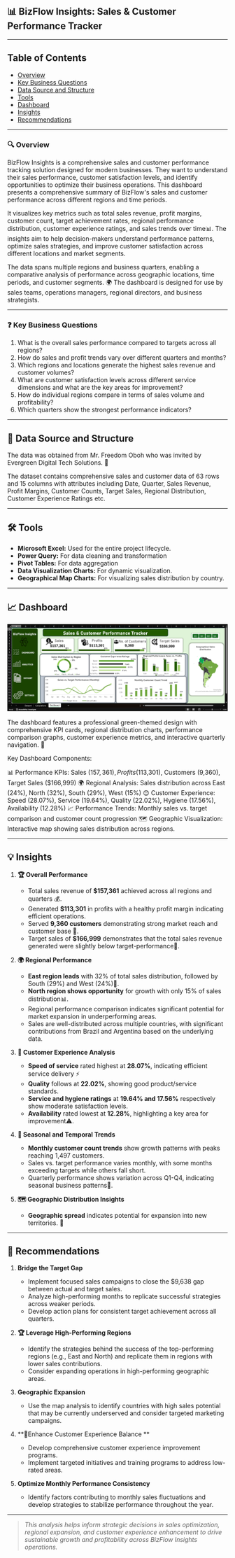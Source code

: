 ## 📊 BizFlow Insights: Sales & Customer Performance Tracker

---

## Table of Contents
- [Overview](#overview)
- [Key Business Questions](#key-business-questions)
- [Data Source and Structure](#data-source-and-structure)
- [Tools](#tools)
- [Dashboard](#dashboard)
- [Insights](#insights)
- [Recommendations](#recommendations)


---

### 🔍 Overview

BizFlow Insights is a comprehensive sales and customer performance tracking solution designed for modern businesses. They want to understand their sales performance, customer satisfaction levels, and identify opportunities to optimize their business operations. This dashboard presents a comprehensive summary of BizFlow's sales and customer performance across different regions and time periods.

It visualizes key metrics such as total sales revenue, profit margins, customer count, target achievement rates, regional performance distribution, customer experience ratings, and sales trends over time📊. The insights aim to help decision-makers understand performance patterns, optimize sales strategies, and improve customer satisfaction across different locations and market segments.

The data spans multiple regions and business quarters, enabling a comparative analysis of performance across geographic locations, time periods, and customer segments. 🌍 The dashboard is designed for use by sales teams, operations managers, regional directors, and business strategists.


---


### ❓ Key Business Questions

1. What is the overall sales performance compared to targets across all regions?
2. How do sales and profit trends vary over different quarters and months?
3. Which regions and locations generate the highest sales revenue and customer volumes?
4. What are customer satisfaction levels across different service dimensions and what are the key areas for improvement?
5. How do individual regions compare in terms of sales volume and profitability?
6. Which quarters show the strongest performance indicators?


---

## 💾 Data Source and Structure

The data was obtained from Mr. Freedom Oboh who was invited by Evergreen Digital Tech Solutions. 🤝

The dataset contains comprehensive sales and customer data of 63 rows and 15 columns with attributes including Date, Quarter, Sales Revenue, Profit Margins, Customer Counts, Target Sales, Regional Distribution, Customer Experience Ratings etc.


---

## 🛠️ Tools

- **Microsoft Excel:** Used for the entire project lifecycle.
- **Power Query:** For data cleaning and transformation
- **Pivot Tables:** For data aggregation
- **Data Visualization Charts:** For dynamic visualization.
- **Geographical Map Charts:** For visualizing sales distribution by country.

---

## 📈 Dashboard
![BizFlow's Sales Dashboard Overview](https://github.com/Essie21/BizFlow-Insights-Dashboard/blob/main/bizflow_sales_dashboard.png?raw=true)

The dashboard features a professional green-themed design with comprehensive KPI cards, regional distribution charts, performance comparison graphs, customer experience metrics, and interactive quarterly navigation. 🎨

Key Dashboard Components:

📊 Performance KPIs: Sales ($157,361), Profits ($113,301), Customers (9,360), Target Sales ($166,999)
🌍 Regional Analysis: Sales distribution across East (24%), North (32%), South (29%), West (15%)
😊 Customer Experience: Speed (28.07%), Service (19.64%), Quality (22.02%), Hygiene (17.56%), Availability (12.28%)
📈 Performance Trends: Monthly sales vs. target comparison and customer count progression
🗺️ Geographic Visualization: Interactive map showing sales distribution across regions.

---


## 💡 Insights

1. **🏆 Overall Performance**
   - Total sales revenue of **$157,361** achieved across all regions and quarters 💰.
   - Generated **$113,301** in profits with a healthy profit margin indicating efficient operations.
   - Served **9,360 customers** demonstrating strong market reach and customer base 👥.
   - Target sales of **$166,999** demonstrates that the total sales revenue generated were slightly below target-performance🎯.
  
2. **🌍 Regional Performance**
   - **East region leads** with 32% of total sales distribution, followed by South (29%) and West (24%)🥇.
   - **North region shows opportunity** for growth with only 15% of sales distribution📊.
   - Regional performance comparison indicates significant potential for market expansion in underperforming areas.
   - Sales are well-distributed across multiple countries, with significant contributions from Brazil and Argentina based on the underlying data.
  
3. **👥 Customer Experience Analysis**
   - **Speed of service** rated highest at **28.07%**, indicating efficient service delivery ⚡
   - **Quality** follows at **22.02%**, showing good product/service standards.
   - **Service and hygiene ratings** at **19.64% and 17.56%** respectively show moderate satisfaction levels.
   -  **Availability** rated lowest at **12.28%**, highlighting a key area for improvement⚠️.

4. **📅 Seasonal and Temporal Trends**
   - **Monthly customer count trends** show growth patterns with peaks reaching 1,497 customers.
   - Sales vs. target performance varies monthly, with some months exceeding targets while others fall short.
   - Quarterly performance shows variation across Q1-Q4, indicating seasonal business patterns🔄.

5. **🗺️ Geographic Distribution Insights**
   - **Geographic spread** indicates potential for expansion into new territories. 🚀


---

  ## 🎯 Recommendations

  1. **Bridge the Target Gap**
     - Implement focused sales campaigns to close the $9,638 gap between actual and target sales.
     - Analyze high-performing months to replicate successful strategies across weaker periods.
     - Develop action plans for consistent target achievement across all quarters.


2. **🏆 Leverage High-Performing Regions**
   - Identify the strategies behind the success of the top-performing regions (e.g., East and North) and replicate them in regions with lower sales contributions.
   - Consider expanding operations in high-performing geographic areas.


3. **Geographic Expansion**
   - Use the map analysis to identify countries with high sales potential that may be currently underserved and consider targeted marketing campaigns.
    

4. **👥Enhance Customer Experience Balance **
   - Develop comprehensive customer experience improvement programs.
   - Implement targeted initiatives and training programs to address low-rated areas.
     

5. **Optimize Monthly Performance Consistency**
   - Identify factors contributing to monthly sales fluctuations and develop strategies to stabilize performance throughout the year.


---

>_This analysis helps inform strategic decisions in sales optimization, regional expansion, and customer experience enhancement to drive sustainable growth and profitability across BizFlow Insights operations._
